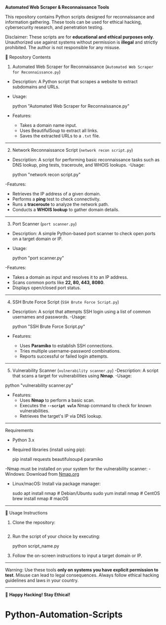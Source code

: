 ﻿**Automated Web Scraper & Reconnaissance Tools**

This repository contains Python scripts designed for reconnaissance and information gathering. These tools can be used for ethical hacking, cybersecurity research, and penetration testing.

Disclaimer: These scripts are for **educational and ethical purposes only**. Unauthorized use against systems without permission is **illegal** and strictly prohibited. The author is not responsible for any misuse.

📂 Repository Contents

1. Automated Web Scraper for Reconnaissance (`Automated Web Scraper for Reconnaissance.py`)
- Description: A Python script that scrapes a website to extract subdomains and URLs.
- Usage:

  python "Automated Web Scraper for Reconnaissance.py"

- Features:
  - Takes a domain name input.
  - Uses BeautifulSoup to extract all links.
  - Saves the extracted URLs to a `.txt` file.

---

2. Network Reconnaissance Script (`network recon script.py`)
- Description: A script for performing basic reconnaissance tasks such as DNS lookup, ping tests, traceroute, and WHOIS lookups.
-Usage:
  
  python "network recon script.py"
  
-Features:
  - Retrieves the IP address of a given domain.
  - Performs a **ping** test to check connectivity.
  - Runs a **traceroute** to analyze the network path.
  - Conducts a **WHOIS lookup** to gather domain details.

---

3. Port Scanner (`port scanner.py`)
- Description: A simple Python-based port scanner to check open ports on a target domain or IP.
- Usage:

  python "port scanner.py"

-Features:
  - Takes a domain as input and resolves it to an IP address.
  - Scans common ports like **22, 80, 443, 8080**.
  - Displays open/closed port status.

---

4. SSH Brute Force Script (`SSH Brute Force Script.py`)
- Description: A script that attempts SSH login using a list of common usernames and passwords.
-Usage:
  
  python "SSH Brute Force Script.py"
  
- Features:
  - Uses **Paramiko** to establish SSH connections.
  - Tries multiple username-password combinations.
  - Reports successful or failed login attempts.

---

5. Vulnerability Scanner (`vulnerability scanner.py`)
-Description: A script that scans a target for vulnerabilities using **Nmap**.
-Usage:
  
  python "vulnerability scanner.py"
  
- Features:
  - Uses **Nmap** to perform a basic scan.
  - Executes the **`--script vuln`** Nmap command to check for known vulnerabilities.
  - Retrieves the target's IP via DNS lookup.

---

Requirements
- Python 3.x
- Required libraries (install using pip):
  
  pip install requests beautifulsoup4 paramiko
  
-Nmap must be installed on your system for the vulnerability scanner:
  -Windows: Download from [Nmap.org](https://nmap.org/download.html)
  - Linux/macOS: Install via package manager:
    
    sudo apt install nmap  # Debian/Ubuntu
    sudo yum install nmap  # CentOS
    brew install nmap      # macOS
    

---

🚀 Usage Instructions
1. Clone the repository:
   
   ```
2. Run the script of your choice by executing:

   python script_name.py
   
3. Follow the on-screen instructions to input a target domain or IP.

---


Warning: Use these tools **only on systems you have explicit permission to test**. Misuse can lead to legal consequences. Always follow ethical hacking guidelines and laws in your country.

---

🎯 **Happy Hacking! Stay Ethical!**


# Python-Automation-Scripts
